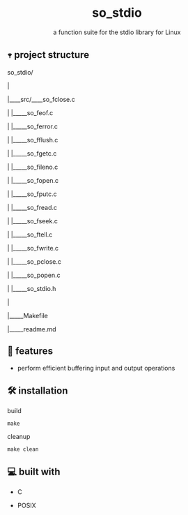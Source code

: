 <h1 align="center" id="title">so_stdio</h1>

<p align="center" id="description">a function suite for the stdio library for Linux</p>

<h2>𖥧 project structure</h2>
so_stdio/

 |	
 
 |____src/____so_fclose.c
 
 |	     |_____so_feof.c
 
 |    	 |_____so_ferror.c
 
 |    	 |_____so_fflush.c
 
 |    	 |_____so_fgetc.c
 
 |    	 |_____so_fileno.c
 
 |	     |_____so_fopen.c
 
 |	     |_____so_fputc.c
 
 |    	 |_____so_fread.c
 
 |    	 |_____so_fseek.c
 
 |	     |_____so_ftell.c
 
 |	     |_____so_fwrite.c
 
 |	     |_____so_pclose.c
 
 |	     |_____so_popen.c
 
 |	     |_____so_stdio.h
 
 |
 
 |_____Makefile
 
 |_____readme.md

 
<h2>🧐 features</h2>

*   perform efficient buffering input and output operations


<h2>🛠️ installation</h2>

<p>build</p>

```
make
```

<p>cleanup</p>

```
make clean
```


<h2>💻 built with</h2>

*   C

*   POSIX
